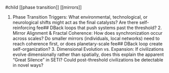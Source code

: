 #child [[phase transition]] [[mirrors]]

1. Phase Transition Triggers: What environmental, technological, or neurological shifts might act as the final catalysts? Are there self-reinforcing fee## DBack loops that push systems past the threshold? 2. Mirror Alignment & Fractal Coherence: How does synchronization occur across scales? Do smaller mirrors (individuals, local networks) need to reach coherence first, or does planetary-scale fee## DBack loop create self-organization? 3. Dimensional Evolution vs. Expansion: If civilizations evolve dimensionally rather than spatially, does this explain the apparent “Great Silence” in SETI? Could post-threshold civilizations be detectable in novel ways?
